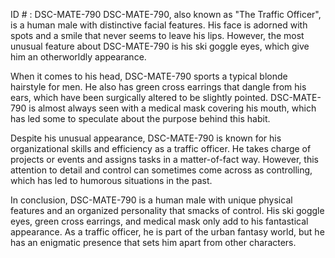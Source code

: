 ID # : DSC-MATE-790
DSC-MATE-790, also known as "The Traffic Officer", is a human male with distinctive facial features. His face is adorned with spots and a smile that never seems to leave his lips. However, the most unusual feature about DSC-MATE-790 is his ski goggle eyes, which give him an otherworldly appearance.

When it comes to his head, DSC-MATE-790 sports a typical blonde hairstyle for men. He also has green cross earrings that dangle from his ears, which have been surgically altered to be slightly pointed. DSC-MATE-790 is almost always seen with a medical mask covering his mouth, which has led some to speculate about the purpose behind this habit.

Despite his unusual appearance, DSC-MATE-790 is known for his organizational skills and efficiency as a traffic officer. He takes charge of projects or events and assigns tasks in a matter-of-fact way. However, this attention to detail and control can sometimes come across as controlling, which has led to humorous situations in the past.

In conclusion, DSC-MATE-790 is a human male with unique physical features and an organized personality that smacks of control. His ski goggle eyes, green cross earrings, and medical mask only add to his fantastical appearance. As a traffic officer, he is part of the urban fantasy world, but he has an enigmatic presence that sets him apart from other characters.